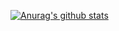 [![Anurag's github stats](https://github-readme-stats.vercel.app/api?username=chanciu)](https://github.com/anuraghazra/github-readme-stats)
